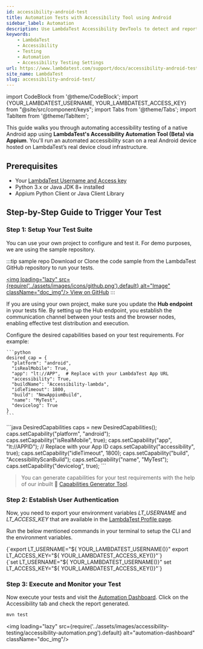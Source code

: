 ```yaml
---
id: accessibility-android-test
title: Automation Tests with Accessibility Tool using Android
sidebar_label: Automation
description: Use LambdaTest Accessibility DevTools to detect and report accessibility issues with automation, following WCAG guidelines.
keywords:
    - LambdaTest
    - Accessibility
    - Testing
    - Automation
    - Accessibility Testing Settings
url: https://www.lambdatest.com/support/docs/accessibility-android-test/
site_name: LambdaTest
slug: accessibility-android-test/
---
```

 
import CodeBlock from '@theme/CodeBlock';
import {YOUR_LAMBDATEST_USERNAME, YOUR_LAMBDATEST_ACCESS_KEY} from "@site/src/component/keys";
import Tabs from '@theme/Tabs';
import TabItem from '@theme/TabItem';

<script type="application/ld+json"
      dangerouslySetInnerHTML={{ __html: JSON.stringify({
       "@context": "https://schema.org",
        "@type": "BreadcrumbList",
        "itemListElement": [{
          "@type": "ListItem",
          "position": 1,
          "name": "Home",
          "item": "https://www.lambdatest.com"
        },{
          "@type": "ListItem",
          "position": 2,
          "name": "Support",
          "item": "https://www.lambdatest.com/support/docs/"
        },{
          "@type": "ListItem",
          "position": 3,
          "name": "Accessibility Android Test",
          "item": "https://www.lambdatest.com/support/docs/accessibility-android-test/"
        }]
      })
    }}
></script>

This guide walks you through automating accessibility testing of a native Android app using **LambdaTest's Accessibility Automation Tool (Beta) via Appium**. You'll run an automated accessibility scan on a real Android device hosted on LambdaTest’s real device cloud infrastructure.

## Prerequisites

- Your [LambdaTest Username and Access key](/support/docs/using-environment-variables-for-authentication-credentials/)
- Python 3.x or Java JDK 8+ installed
- Appium Python Client or Java Client Library

## Step-by-Step Guide to Trigger Your Test

### Step 1: Setup Your Test Suite

You can use your own project to configure and test it. For demo purposes, we are using the sample repository.

:::tip sample repo
Download or Clone the code sample from the LambdaTest GitHub repository to run your tests.

<a href="https://github.com/LambdaTest/lambdatest-accessibility-selenium" className="github__anchor"><img loading="lazy" src={require('../assets/images/icons/github.png').default} alt="Image" className="doc_img"/> View on GitHub</a>
:::

If you are using your own project, make sure you update the **Hub endpoint** in your tests file. By setting up the Hub endpoint, you establish the communication channel between your tests and the browser nodes, enabling effective test distribution and execution.

Configure the desired capabilities based on your test requirements. For example:

<Tabs className="docs__val">

<TabItem value="python" label="Python" default>

  <div className="lambdatest__codeblock">
    
    ```python
    desired_cap = {
      "platform": "android",
      "isRealMobile": True,
      "app": "lt://APP",  # Replace with your LambdaTest App URL
      "accessibility": True,
      "buildName": "Accessibility-lambda",
      "idleTimeout": 1800,
      "build": "NewAppiumBuild",
      "name": "MyTest",
      "devicelog": True
    }
    ```

  </div>

</TabItem>

<TabItem value="java" label="Java" default>

  <div className="lambdatest__codeblock">
    ```java
    DesiredCapabilities caps = new DesiredCapabilities();
    caps.setCapability("platform", "android");
    caps.setCapability("isRealMobile", true);
    caps.setCapability("app", "lt://APPID"); // Replace with your App ID
    caps.setCapability("accessibility", true);
    caps.setCapability("idleTimeout", 1800);
    caps.setCapability("build", "AccessibilityScanBuild");
    caps.setCapability("name", "MyTest");
    caps.setCapability("devicelog", true);
    ```
</div>

</TabItem>
</Tabs>


> You can generate capabilities for your test requirements with the help of our inbuilt 🔗 [Capabilities Generator Tool](https://www.lambdatest.com/capabilities-generator/).

### Step 2: Establish User Authentication

Now, you need to export your environment variables *LT_USERNAME* and *LT_ACCESS_KEY* that are available in the [LambdaTest Profile page](https://accounts.lambdatest.com/detail/profile).

Run the below mentioned commands in your terminal to setup the CLI and the environment variables.

<Tabs className="docs__val">

<TabItem value="bash" label="Linux / MacOS" default>

  <div className="lambdatest__codeblock">
    <CodeBlock className="language-bash">
  {`export LT_USERNAME="${ YOUR_LAMBDATEST_USERNAME()}"
export LT_ACCESS_KEY="${ YOUR_LAMBDATEST_ACCESS_KEY()}"`}
  </CodeBlock>
</div>

</TabItem>

<TabItem value="powershell" label="Windows" default>

  <div className="lambdatest__codeblock">
    <CodeBlock className="language-powershell">
  {`set LT_USERNAME="${ YOUR_LAMBDATEST_USERNAME()}"
set LT_ACCESS_KEY="${ YOUR_LAMBDATEST_ACCESS_KEY()}"`}
  </CodeBlock>
</div>

</TabItem>
</Tabs>

### Step 3: Execute and Monitor your Test

Now execute your tests and visit the [Automation Dashboard](https://accounts.lambdatest.com/dashboard). Click on the Accessibility tab and check the report generated.

```bash
mvn test
```

<img loading="lazy" src={require('../assets/images/accessibility-testing/accessibility-automation.png').default} alt="automation-dashboard" className="doc_img"/>
